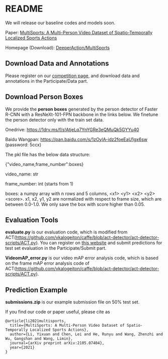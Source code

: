 # README
We will release our baseline codes and models soon.

Paper: [MultiSports: A Multi-Person Video Dataset of Spatio-Temporally Localized Sports Actions](https://arxiv.org/pdf/2105.07404.pdf)

Homepage (Download): [DeeperAction/MultiSports](https://deeperaction.github.io/multisports/)

## Download Data and Annotations

Please register on our [competition page](https://competitions.codalab.org/competitions/32066), and download data and annotations in the Participate/Data part.

## Download Person Boxes

We provide the **person boxes** generated by the person detector of Faster R-CNN with a ResNeXt-101-FPN backbone in the links below. We finetune the person detector only with the train set data.

Onedrive: https://1drv.ms/f/s!AtjeLq7YnYGRe3eQMuQk5GYYu40

Baidu Wangpan: https://pan.baidu.com/s/1zOylA-idz2foeEaU1gx6sw (password: 5ccx)

The pkl file has the below data structure:

{"video_name,frame_number":boxes}

video_name: str

frame_number: int (starts from 1)

boxes: a numpy array with n rows and 5 columns, \<x1\> \<y1\> \<x2\> \<y2\> \<score\>. x1, x2, y1, y2 are normalized with respect to frame size, which are between 0.0-1.0. We only save the box with score higher than 0.05.

## Evaluation Tools

**evaluate.py** is our evaluation code, which is modified from ACT(https://github.com/vkalogeiton/caffe/blob/act-detector/act-detector-scripts/ACT.py). You can register on [this website](https://competitions.codalab.org/competitions/33355) and submit predictions for test set evaluation in the Participate/Submit part.

**VideomAP_error.py** is our video mAP error analysis code, which is based on the frame mAP error analysis code of ACT(https://github.com/vkalogeiton/caffe/blob/act-detector/act-detector-scripts/ACT.py).

## Prediction Example

**submissions.zip** is our example submission file on 50% test set.


If you find our code or paper useful, please cite as
```
@article{li2021multisports,
  title={MultiSports: A Multi-Person Video Dataset of Spatio-Temporally Localized Sports Actions},
  author={Li, Yixuan and Chen, Lei and He, Runyu and Wang, Zhenzhi and Wu, Gangshan and Wang, Limin},
  journal={arXiv preprint arXiv:2105.07404},
  year={2021}
}
```
